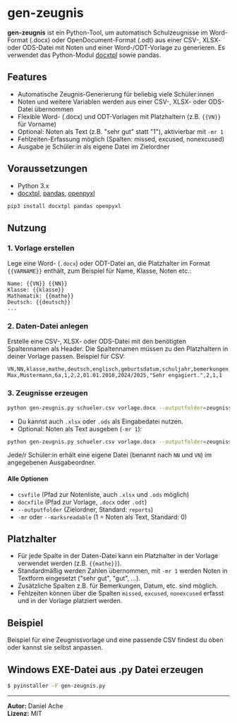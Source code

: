 # gen-zeugnis

**gen-zeugnis** ist ein Python-Tool, um automatisch Schulzeugnisse im Word-Format (.docx) oder OpenDocument-Format (.odt) aus einer CSV-, XLSX- oder ODS-Datei mit Noten und einer Word-/ODT-Vorlage zu generieren. Es verwendet das Python-Modul [docxtpl](https://docxtpl.readthedocs.io/en/latest/) sowie pandas.

## Features

- Automatische Zeugnis-Generierung für beliebig viele Schüler:innen
- Noten und weitere Variablen werden aus einer CSV-, XLSX- oder ODS-Datei übernommen
- Flexible Word- (.docx) und ODT-Vorlagen mit Platzhaltern (z.B. `{{VN}}` für Vorname)
- Optional: Noten als Text (z.B. "sehr gut" statt "1"), aktivierbar mit `-mr 1`
- Fehlzeiten-Erfassung möglich (Spalten: missed, excused, nonexcused)
- Ausgabe je Schüler:in als eigene Datei im Zielordner

## Voraussetzungen

- Python 3.x
- [docxtpl](https://pypi.org/project/docxtpl/), [pandas](https://pypi.org/project/pandas/), [openpyxl](https://pypi.org/project/openpyxl/)

```bash
pip3 install docxtpl pandas openpyxl
```

## Nutzung

### 1. Vorlage erstellen

Lege eine Word- (`.docx`) oder ODT-Datei an, die Platzhalter im Format `{{VARNAME}}` enthält, zum Beispiel für Name, Klasse, Noten etc.:

```
Name: {{VN}} {{NN}}
Klasse: {{klasse}}
Mathematik: {{mathe}}
Deutsch: {{deutsch}}
...
```

### 2. Daten-Datei anlegen

Erstelle eine CSV-, XLSX- oder ODS-Datei mit den benötigten Spaltennamen als Header.
Die Spaltennamen müssen zu den Platzhaltern in deiner Vorlage passen. Beispiel für CSV:

```csv
VN,NN,klasse,mathe,deutsch,englisch,geburtsdatum,schuljahr,bemerkungen,missed,excused,nonexcused
Max,Mustermann,6a,1,2,2,01.01.2010,2024/2025,"Sehr engagiert.",2,1,1
```

### 3. Zeugnisse erzeugen

```bash
python gen-zeugnis.py schueler.csv vorlage.docx --outputfolder=zeugnisse
```

- Du kannst auch `.xlsx` oder `.ods` als Eingabedatei nutzen.
- Optional: Noten als Text ausgeben (`-mr 1`):

```bash
python gen-zeugnis.py schueler.csv vorlage.docx --outputfolder=zeugnisse -mr 1
```

Jede/r Schüler:in erhält eine eigene Datei (benannt nach `NN` und `VN`) im angegebenen Ausgabeordner.

#### Alle Optionen

- `csvfile` (Pfad zur Notenliste, auch `.xlsx` und `.ods` möglich)
- `docxfile` (Pfad zur Vorlage, `.docx` oder `.odt`)
- `--outputfolder` (Zielordner, Standard: `reports`)
- `-mr` oder `--marksreadable` (1 = Noten als Text, Standard: 0)

## Platzhalter

- Für jede Spalte in der Daten-Datei kann ein Platzhalter in der Vorlage verwendet werden (z.B. `{{mathe}}`).
- Standardmäßig werden Zahlen übernommen, mit `-mr 1` werden Noten in Textform eingesetzt ("sehr gut", "gut", ...).
- Zusätzliche Spalten z.B. für Bemerkungen, Datum, etc. sind möglich.
- Fehlzeiten können über die Spalten `missed`, `excused`, `nonexcused` erfasst und in der Vorlage platziert werden.

## Beispiel

Beispiel für eine Zeugnissvorlage und eine passende CSV findest du oben oder kannst sie selbst anpassen.


## Windows EXE-Datei aus .py Datei erzeugen

```bash
$ pyinstaller -F gen-zeugnis.py
```

---

**Autor:** Daniel Ache  
**Lizenz:** MIT